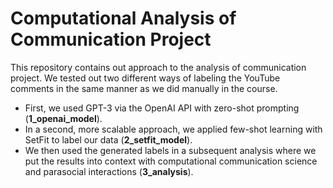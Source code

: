 # Computational Analysis of Communication Project

This repository contains out approach to the analysis of communication project. We tested out two different ways of labeling the YouTube comments in the same manner as we did manually in the course.

- First, we used GPT-3 via the OpenAI API with zero-shot prompting (**1_openai_model**).
- In a second, more scalable approach, we applied few-shot learning with SetFit to label our data (**2_setfit_model**).
- We then used the generated labels in a subsequent analysis where we put the results into context with computational communication science and parasocial interactions (**3_analysis**).
